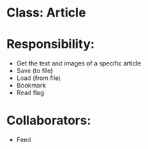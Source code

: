 # Class: Article

# Responsibility:

- Get the text and images of a specific article
- Save (to file)
- Load (from file)
- Bookmark
- Read flag

# Collaborators:

- Feed
